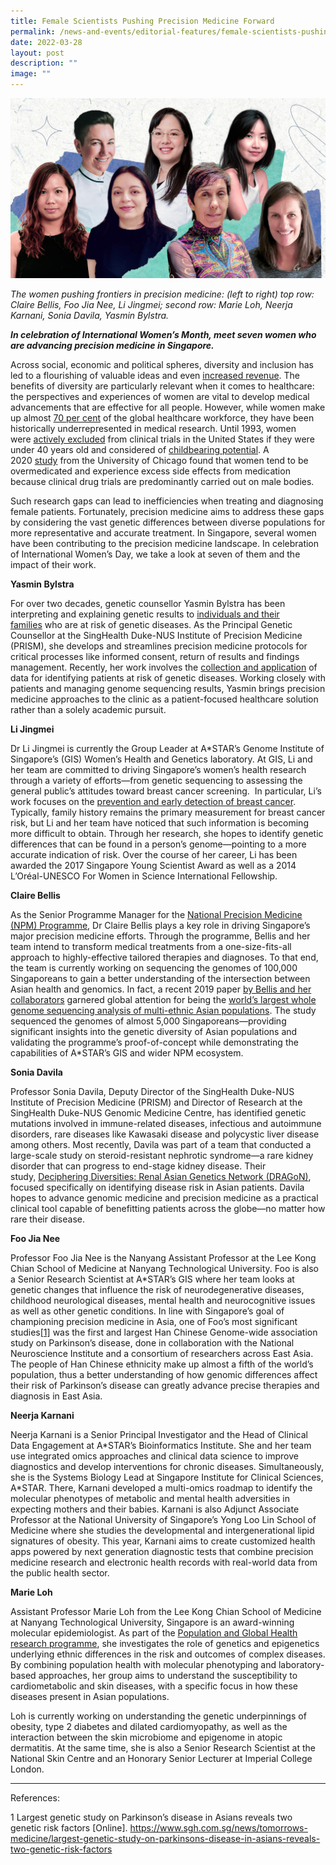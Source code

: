 ```yaml
---
title: Female Scientists Pushing Precision Medicine Forward
permalink: /news-and-events/editorial-features/female-scientists-pushing-precision-medicine-forward/
date: 2022-03-28
layout: post
description: ""
image: ""
---
```

![](/images/Resources/Editorial%20Features/2022/iwd-feature-image.jpg)

_The women pushing frontiers in precision medicine: (left to right) top row: Claire Bellis, Foo Jia Nee, Li Jingmei; second row: Marie Loh, Neerja Karnani,_ _Sonia Davila, Yasmin Bylstra._

**_In celebration of International Women’s Month, meet seven women who are advancing precision medicine in Singapore._**  

Across social, economic and political spheres, diversity and inclusion has led to a flourishing of valuable ideas and even [increased revenue](https://www.weforum.org/agenda/2019/04/business-case-for-diversity-in-the-workplace/). The benefits of diversity are particularly relevant when it comes to healthcare: the perspectives and experiences of women are vital to develop medical advancements that are effective for all people. However, while women make up almost [70 per cent](https://apps.who.int/iris/bitstream/handle/10665/311314/WHO-HIS-HWF-Gender-WP1-2019.1-eng.pdf) of the global healthcare workforce, they have been historically underrepresented in medical research. Until 1993, women were [actively excluded](https://www.fda.gov/science-research/womens-health-research/gender-studies-product-development-historical-overview#:~:text=In%201993%2C%20FDA%20explicitly%20reversed,to%20be%20analyzed%20to%20assess) from clinical trials in the United States if they were under 40 years old and considered of [childbearing potential](https://www.fda.gov/science-research/womens-health-research/gender-studies-product-development-historical-overview#:~:text=In%201993%2C%20FDA%20explicitly%20reversed,to%20be%20analyzed%20to%20assess). A 2020 [study](https://news.uchicago.edu/story/women-are-overmedicated-because-drug-dosage-trials-are-done-men-study-finds) from the University of Chicago found that women tend to be overmedicated and experience excess side effects from medication because clinical drug trials are predominantly carried out on male bodies.

Such research gaps can lead to inefficiencies when treating and diagnosing female patients. Fortunately, precision medicine aims to address these gaps by considering the vast genetic differences between diverse populations for more representative and accurate treatment. In Singapore, several women have been contributing to the precision medicine landscape. In celebration of International Women’s Day, we take a look at seven of them and the impact of their work.

**Yasmin Bylstra**

For over two decades, genetic counsellor Yasmin Bylstra has been interpreting and explaining genetic results to [individuals and their families](/news-and-events/editorial-features/making-genetics-a-family-affair/) who are at risk of genetic diseases. As the Principal Genetic Counsellor at the SingHealth Duke-NUS Institute of Precision Medicine (PRISM), she develops and streamlines precision medicine protocols for critical processes like informed consent, return of results and findings management. Recently, her work involves the [collection and application](http://dx.doi.org/10.1016/j.pmedr.2020.101072) of data for identifying patients at risk of genetic diseases. Working closely with patients and managing genome sequencing results, Yasmin brings precision medicine approaches to the clinic as a patient-focused healthcare solution rather than a solely academic pursuit.

**Li Jingmei**

Dr Li Jingmei is currently the Group Leader at A\*STAR’s Genome Institute of Singapore’s (GIS) Women’s Health and Genetics laboratory. At GIS, Li and her team are committed to driving Singapore’s women’s health research through a variety of efforts—from genetic sequencing to assessing the general public’s attitudes toward breast cancer screening.  In particular, Li’s work focuses on the [prevention and early detection of breast cancer](/news-and-events/editorial-features/empowering-breakthroughs-in-breast-cancer-care/). Typically, family history remains the primary measurement for breast cancer risk, but Li and her team have noticed that such information is becoming more difficult to obtain. Through her research, she hopes to identify genetic differences that can be found in a person’s genome—pointing to a more accurate indication of risk. Over the course of her career, Li has been awarded the 2017 Singapore Young Scientist Award as well as a 2014 L’Oréal-UNESCO For Women in Science International Fellowship.

**Claire Bellis**

As the Senior Programme Manager for the [National Precision Medicine (NPM) Programme](https://www.a-star.edu.sg/gis/our-science/precision-medicine-and-population-genomics/npm), Dr Claire Bellis plays a key role in driving Singapore’s major precision medicine efforts. Through the programme, Bellis and her team intend to transform medical treatments from a one-size-fits-all approach to highly-effective tailored therapies and diagnoses. To that end, the team is currently working on sequencing the genomes of 100,000 Singaporeans to gain a better understanding of the intersection between Asian health and genomics. In fact, a recent 2019 paper [by Bellis and her collaborators](http://dx.doi.org/10.1016/j.cell.2019.09.019) garnered global attention for being the [world’s largest whole genome sequencing analysis of multi-ethnic Asian populations](https://www.a-star.edu.sg/News/a-star-news/news/press-releases/singapore-completes-world-s-largest-whole-genome-sequencing-analysis-of-multi-ethnic-asian-populations). The study sequenced the genomes of almost 5,000 Singaporeans—providing significant insights into the genetic diversity of Asian populations and validating the programme’s proof-of-concept while demonstrating the capabilities of A\*STAR’s GIS and wider NPM ecosystem.

**Sonia Davila**

Professor Sonia Davila, Deputy Director of the SingHealth Duke-NUS Institute of Precision Medicine (PRISM) and Director of Research at the SingHealth Duke-NUS Genomic Medicine Centre, has identified genetic mutations involved in immune-related diseases, infectious and autoimmune disorders, rare diseases like Kawasaki disease and polycystic liver disease among others. Most recently, Davila was part of a team that conducted a large-scale study on steroid-resistant nephrotic syndrome—a rare kidney disorder that can progress to end-stage kidney disease. Their study, [Deciphering Diversities: Renal Asian Genetics Network (DRAGoN)](https://doi.org/10.1111/cge.14116), focused specifically on identifying disease risk in Asian patients. Davila hopes to advance genomic medicine and precision medicine as a practical clinical tool capable of benefitting patients across the globe—no matter how rare their disease.

**Foo Jia Nee**

Professor Foo Jia Nee is the Nanyang Assistant Professor at the Lee Kong Chian School of Medicine at Nanyang Technological University. Foo is also a Senior Research Scientist at A\*STAR’s GIS where her team looks at genetic changes that influence the risk of neurodegenerative diseases, childhood neurological diseases, mental health and neurocognitive issues as well as other genetic conditions. In line with Singapore’s goal of championing precision medicine in Asia, one of Foo’s most significant studies[\[1\]](/news-and-events/editorial-features/female-scientists-pushing-precision-medicine-forward/) was the first and largest Han Chinese Genome-wide association study on Parkinson’s disease, done in collaboration with the National Neuroscience Institute and a consortium of researchers across East Asia. The people of Han Chinese ethnicity make up almost a fifth of the world’s population, thus a better understanding of how genomic differences affect their risk of Parkinson’s disease can greatly advance precise therapies and diagnosis in East Asia.

**Neerja Karnani**

Neerja Karnani is a Senior Principal Investigator and the Head of Clinical Data Engagement at A\*STAR’s Bioinformatics Institute. She and her team use integrated omics approaches and clinical data science to improve diagnostics and develop interventions for chronic diseases. Simultaneously, she is the Systems Biology Lead at Singapore Institute for Clinical Sciences, A\*STAR. There, Karnani developed a multi-omics roadmap to identify the molecular phenotypes of metabolic and mental health adversities in expecting mothers and their babies. Karnani is also Adjunct Associate Professor at the National University of Singapore’s Yong Loo Lin School of Medicine where she studies the developmental and intergenerational lipid signatures of obesity. This year, Karnani aims to create customized health apps powered by next generation diagnostic tests that combine precision medicine research and electronic health records with real-world data from the public health sector.

**Marie Loh**

Assistant Professor Marie Loh from the Lee Kong Chian School of Medicine at Nanyang Technological University, Singapore is an award-winning molecular epidemiologist. As part of the [Population and Global Health research programme](https://www.ntu.edu.sg/medicine/research/research-programmes/population-health), she investigates the role of genetics and epigenetics underlying ethnic differences in the risk and outcomes of complex diseases. By combining population health with molecular phenotyping and laboratory-based approaches, her group aims to understand the susceptibility to cardiometabolic and skin diseases, with a specific focus in how these diseases present in Asian populations.

Loh is currently working on understanding the genetic underpinnings of obesity, type 2 diabetes and dilated cardiomyopathy, as well as the interaction between the skin microbiome and epigenome in atopic dermatitis. At the same time, she is also a Senior Research Scientist at the National Skin Centre and an Honorary Senior Lecturer at Imperial College London.

* * *

References:

1 Largest genetic study on Parkinson’s disease in Asians reveals two genetic risk factors \[Online\]. https://www.sgh.com.sg/news/tomorrows-medicine/largest-genetic-study-on-parkinsons-disease-in-asians-reveals-two-genetic-risk-factors